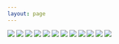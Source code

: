 ```yaml
---
layout: page
---
```


<img src="/photos/red.jpg">

<img src="/photos/bird.jpg">

<img src="/photos/backyard.jpg">

<img src="/photos/lake.jpg">

<img src="/photos/duck.jpg">

<img src="/photos/tree.jpg">

<img src="/photos/gone.jpg">

<img src="/photos/white.jpg">

<img src="/photos/winter.jpg">

<img src="/photos/light.jpg">

<img src="/photos/dark.jpg">

<img src="/photos/bush.jpg">

